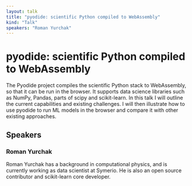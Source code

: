 ```yaml
---
layout: talk
title: "pyodide: scientific Python compiled to WebAssembly"
kind: "Talk"
speakers: "Roman Yurchak"
---
```


# pyodide: scientific Python compiled to WebAssembly

The Pyodide project compiles the scientific Python stack to WebAssembly, so that it can be run in the browser. It supports data science libraries such as NumPy, Pandas, parts of scipy and scikit-learn. In this talk I will outline the current capabilities and existing challenges. I will then illustrate how to use pyodide to run ML models in the browser and compare it with other existing approaches.

## Speakers

### Roman Yurchak

Roman Yurchak has a background in computational physics, and is currently working as data scientist at Symerio. He is also an open source contributor and scikit-learn core developer.
